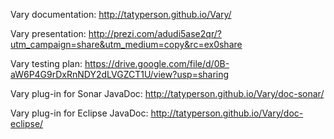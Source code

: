 Vary documentation: http://tatyperson.github.io/Vary/

Vary presentation: http://prezi.com/adudi5ase2qr/?utm_campaign=share&utm_medium=copy&rc=ex0share

Vary testing plan: https://drive.google.com/file/d/0B-aW6P4G9rDxRnNDY2dLVGZCT1U/view?usp=sharing

Vary plug-in for Sonar JavaDoc: http://tatyperson.github.io/Vary/doc-sonar/

Vary plug-in for Eclipse JavaDoc: http://tatyperson.github.io/Vary/doc-eclipse/
